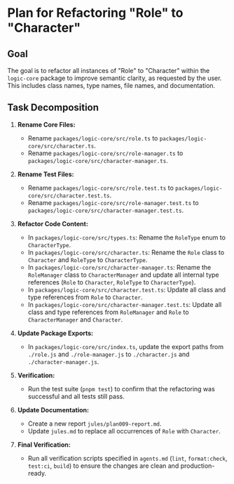 # Plan for Refactoring "Role" to "Character"

## Goal

The goal is to refactor all instances of "Role" to "Character" within the `logic-core` package to improve semantic clarity, as requested by the user. This includes class names, type names, file names, and documentation.

## Task Decomposition

1.  **Rename Core Files:**
    *   Rename `packages/logic-core/src/role.ts` to `packages/logic-core/src/character.ts`.
    *   Rename `packages/logic-core/src/role-manager.ts` to `packages/logic-core/src/character-manager.ts`.

2.  **Rename Test Files:**
    *   Rename `packages/logic-core/src/role.test.ts` to `packages/logic-core/src/character.test.ts`.
    *   Rename `packages/logic-core/src/role-manager.test.ts` to `packages/logic-core/src/character-manager.test.ts`.

3.  **Refactor Code Content:**
    *   In `packages/logic-core/src/types.ts`: Rename the `RoleType` enum to `CharacterType`.
    *   In `packages/logic-core/src/character.ts`: Rename the `Role` class to `Character` and `RoleType` to `CharacterType`.
    *   In `packages/logic-core/src/character-manager.ts`: Rename the `RoleManager` class to `CharacterManager` and update all internal type references (`Role` to `Character`, `RoleType` to `CharacterType`).
    *   In `packages/logic-core/src/character.test.ts`: Update all class and type references from `Role` to `Character`.
    *   In `packages/logic-core/src/character-manager.test.ts`: Update all class and type references from `RoleManager` and `Role` to `CharacterManager` and `Character`.

4.  **Update Package Exports:**
    *   In `packages/logic-core/src/index.ts`, update the export paths from `./role.js` and `./role-manager.js` to `./character.js` and `./character-manager.js`.

5.  **Verification:**
    *   Run the test suite (`pnpm test`) to confirm that the refactoring was successful and all tests still pass.

6.  **Update Documentation:**
    *   Create a new report `jules/plan009-report.md`.
    *   Update `jules.md` to replace all occurrences of `Role` with `Character`.

7.  **Final Verification:**
    *   Run all verification scripts specified in `agents.md` (`lint`, `format:check`, `test:ci`, `build`) to ensure the changes are clean and production-ready.
